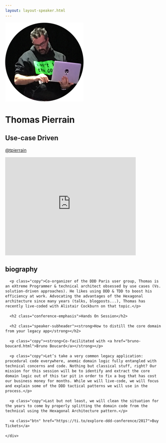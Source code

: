 ```yaml
---
layout: layout-speaker.html
---
```


<div class="container section featured-speaker">
  <div class="row">
    <div class="col-xs-12 col-sm-2 img-container">
      <img class="speaker-page-img" src="../img/speakers/Thomas-Pierrain-ON.png" />
      </div>
    <div class="col-xs-12 col-sm-10 copy-container">
      <h1 class="speaker-header">Thomas Pierrain</h1>
      <h2 class="speaker-subtitle">Use-case Driven</h2>
      <p class="copy"><a class="speaker-handle" href="https://twitter.com/@tpierrain" target="_blank">@tpierrain</a></p>
      <div class="video-responsive">
        <iframe width="420" height="315" src="http://www.youtube.com/embed/mZzPwt9vhHM" frameborder="0" allowfullscreen></iframe>
      </div>
      <h2 class="speaker-subheader"><strong>biography</strong></h2>

      <p class="copy">Co-organizer of the DDD Paris user group, Thomas is an eXtreme Programmer & technical architect obsessed by use cases (Vs. solution-driven approaches). He likes using DDD & TDD to boost his efficiency at work. Advocating the advantages of the Hexagonal architecture since many years (talks, blogposts...), Thomas has recently live-coded with Alistair Cockburn on that topic.</p>

      <h2 class="conference-emphasis">Hands On Session</h2>

      <h2 class="speaker-subheader"><strong>How to distill the core domain from your legacy app</strong></h2>

      <p class="copy"><strong>Co-facilitated with <a href="bruno-boucard.html">Bruno Boucard</a></strong></p>

      <p class="copy">Let’s take a very common legacy application: procedural code everywhere, anemic domain logic fully entangled with technical concerns and code. Nothing but classical stuff, right? Our mission for this session will be to identify and extract the core domain logic out of this tar pit in order to fix a bug that has cost our business money for months. While we will live-code, we will focus and explain some of the DDD tactical patterns we will use in the process.</p>

      <p class="copy">Last but not least, we will clean the situation for the years to come by properly splitting the domain code from the technical using the Hexagonal Architecture pattern.</p>

      <a class="btn" href="https://ti.to/explore-ddd-conference/2017">Buy Tickets</a>

    </div>
</div>
</div>
